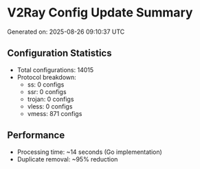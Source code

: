 # V2Ray Config Update Summary
Generated on: 2025-08-26 09:10:37 UTC

## Configuration Statistics
- Total configurations: 14015
- Protocol breakdown:
  - ss: 0 configs
  - ssr: 0 configs
  - trojan: 0 configs
  - vless: 0 configs
  - vmess: 871 configs

## Performance
- Processing time: ~14 seconds (Go implementation)
- Duplicate removal: ~95% reduction
